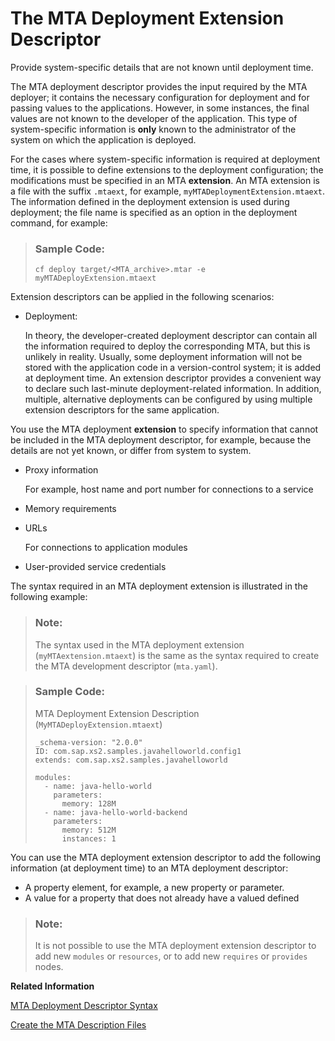 <!-- loio51ac525c78244282919029d8f5e2e35d -->

# The MTA Deployment Extension Descriptor

Provide system-specific details that are not known until deployment time.

The MTA deployment descriptor provides the input required by the MTA deployer; it contains the necessary configuration for deployment and for passing values to the applications. However, in some instances, the final values are not known to the developer of the application. This type of system-specific information is **only** known to the administrator of the system on which the application is deployed.

For the cases where system-specific information is required at deployment time, it is possible to define extensions to the deployment configuration; the modifications must be specified in an MTA **extension**. An MTA extension is a file with the suffix `.mtaext`, for example, `myMTADeploymentExtension.mtaext`. The information defined in the deployment extension is used during deployment; the file name is specified as an option in the deployment command, for example:

> ### Sample Code:  
> ```
> cf deploy target/<MTA_archive>.mtar -e myMTADeployExtension.mtaext
> ```

Extension descriptors can be applied in the following scenarios:

-   Deployment:

    In theory, the developer-created deployment descriptor can contain all the information required to deploy the corresponding MTA, but this is unlikely in reality. Usually, some deployment information will not be stored with the application code in a version-control system; it is added at deployment time. An extension descriptor provides a convenient way to declare such last-minute deployment-related information. In addition, multiple, alternative deployments can be configured by using multiple extension descriptors for the same application.


You use the MTA deployment **extension** to specify information that cannot be included in the MTA deployment descriptor, for example, because the details are not yet known, or differ from system to system.

-   Proxy information

    For example, host name and port number for connections to a service

-   Memory requirements
-   URLs

    For connections to application modules

-   User-provided service credentials


The syntax required in an MTA deployment extension is illustrated in the following example:

> ### Note:  
> The syntax used in the MTA deployment extension \(`myMTAextension.mtaext`\) is the same as the syntax required to create the MTA development descriptor \(`mta.yaml`\).

> ### Sample Code:  
> MTA Deployment Extension Description \(`MyMTADeployExtension.mtaext`\)
> 
> ```
> _schema-version: "2.0.0" 
> ID: com.sap.xs2.samples.javahelloworld.config1 
> extends: com.sap.xs2.samples.javahelloworld 
> 
> modules: 
>   - name: java-hello-world  
>     parameters: 
>       memory: 128M 
>   - name: java-hello-world-backend 
>     parameters: 
>       memory: 512M 
>       instances: 1 
> ```

You can use the MTA deployment extension descriptor to add the following information \(at deployment time\) to an MTA deployment descriptor:

-   A property element, for example, a new property or parameter.
-   A value for a property that does not already have a valued defined

> ### Note:  
> It is not possible to use the MTA deployment extension descriptor to add new `modules` or `resources`, or to add new `requires` or `provides` nodes.

**Related Information**  


[MTA Deployment Descriptor Syntax](mta-deployment-descriptor-syntax-4050fee.md "Description of an MTA's deployment-related prerequisites and dependencies.")

[Create the MTA Description Files](create-the-mta-description-files-ebb42ef.md "Multi-target applications are defined in multiple descriptor files.")

